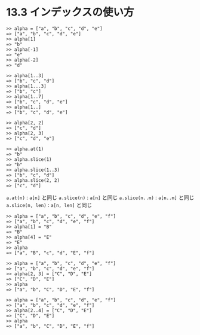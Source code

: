 # 13.3 インデックスの使い方

```
>> alpha = ["a", "b", "c", "d", "e"]
=> ["a", "b", "c", "d", "e"]
>> alpha[1]
=> "b"
>> alpha[-1]
=> "e"
>> alpha[-2]
=> "d"
```

```
>> alpha[1..3]
=> ["b", "c", "d"]
>> alpha[1...3]
=> ["b", "c"]
>> alpha[1..7]
=> ["b", "c", "d", "e"]
>> alpha[1..]
=> ["b", "c", "d", "e"]
```

```
>> alpha[2, 2]
=> ["c", "d"]
>> alpha[2, 3]
=> ["c", "d", "e"]
```

```
>> alpha.at(1)
=> "b"
>> alpha.slice(1)
=> "b"
>> alpha.slice(1..3)
=> ["b", "c", "d"]
>> alpha.slice(2, 2)
=> ["c", "d"]
```

`a.at(n)` : `a[n]` と同じ
`a.slice(n)` : `a[n]` と同じ
`a.slice(n..m)` : `a[n..m]` と同じ
`a.slice(n, len)` : `a[n, len]` と同じ

```
>> alpha = ["a", "b", "c", "d", "e", "f"]
=> ["a", "b", "c", "d", "e", "f"]
>> alpha[1] = "B"
=> "B"
>> alpha[4] = "E"
=> "E"
>> alpha
=> ["a", "B", "c", "d", "E", "f"]
```

```
>> alpha = ["a", "b", "c", "d", "e", "f"]
=> ["a", "b", "c", "d", "e", "f"]
>> alpha[2, 3] = ["C", "D", "E"]
=> ["C", "D", "E"]
>> alpha
=> ["a", "b", "C", "D", "E", "f"]
```

```
>> alpha = ["a", "b", "c", "d", "e", "f"]
=> ["a", "b", "c", "d", "e", "f"]
>> alpha[2..4] = ["C", "D", "E"]
=> ["C", "D", "E"]
>> alpha
=> ["a", "b", "C", "D", "E", "f"]
```

